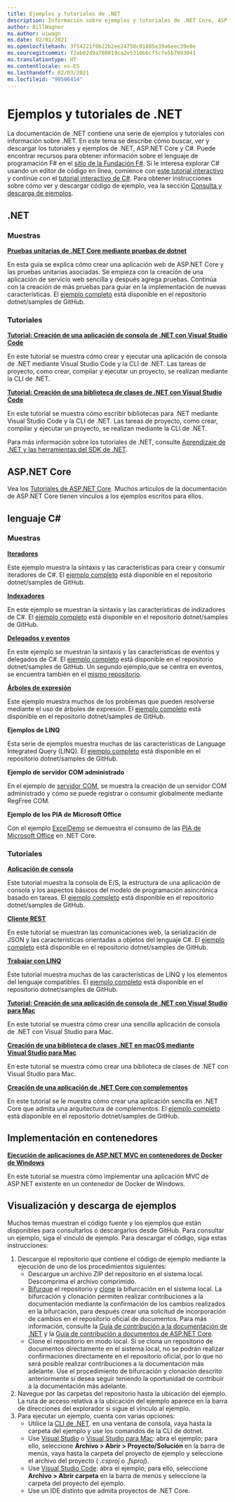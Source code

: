 ```yaml
---
title: Ejemplos y tutoriales de .NET
description: Información sobre ejemplos y tutoriales de .NET Core, ASP.NET Core y el lenguaje C# que lo ayuda a conocer más sobre .NET.
author: BillWagner
ms.author: wiwagn
ms.date: 02/01/2021
ms.openlocfilehash: 3f54221f0b22b2ee24750c01885e39a6eec39e0e
ms.sourcegitcommit: f2ab02d9a780819ca2e5310bbcf5cfe5b7993041
ms.translationtype: HT
ms.contentlocale: es-ES
ms.lasthandoff: 02/03/2021
ms.locfileid: "99506414"
---
```

# <a name="net-samples-and-tutorials"></a>Ejemplos y tutoriales de .NET

La documentación de .NET contiene una serie de ejemplos y tutoriales con información sobre .NET. En este tema se describe cómo buscar, ver y descargar los tutoriales y ejemplos de .NET, ASP.NET Core y C#. Puede encontrar recursos para obtener información sobre el lenguaje de programación F# en el [sitio de la Fundación F#](https://fsharp.org/learn/). Si le interesa explorar C# usando un editor de código en línea, comience con [este tutorial interactivo](https://dotnet.microsoft.com/learn/dotnet/in-browser-tutorial/1) y continúe con el [tutorial interactivo de C#](../csharp/tutorials/intro-to-csharp/index.md). Para obtener instrucciones sobre cómo ver y descargar código de ejemplo, vea la sección [Consulta y descarga de ejemplos](#view-and-download-samples).

## <a name="net"></a>.NET

### <a name="samples"></a>Muestras

**[Pruebas unitarias de .NET Core mediante pruebas de dotnet](../core/testing/unit-testing-with-dotnet-test.md)**

En esta guía se explica cómo crear una aplicación web de ASP.NET Core y las pruebas unitarias asociadas. Se empieza con la creación de una aplicación de servicio web sencilla y después agrega pruebas. Continúa con la creación de más pruebas para guiar en la implementación de nuevas características. El [ejemplo completo](https://github.com/dotnet/samples/tree/master/core/getting-started/unit-testing-using-dotnet-test) está disponible en el repositorio dotnet/samples de GitHub.

### <a name="tutorials"></a>Tutoriales

**[Tutorial: Creación de una aplicación de consola de .NET con Visual Studio Code](../core/tutorials/with-visual-studio-code.md)**

En este tutorial se muestra cómo crear y ejecutar una aplicación de consola de .NET mediante Visual Studio Code y la CLI de .NET. Las tareas de proyecto, como crear, compilar y ejecutar un proyecto, se realizan mediante la CLI de .NET.

**[Tutorial: Creación de una biblioteca de clases de .NET con Visual Studio Code](../core/tutorials/library-with-visual-studio-code.md)**

En este tutorial se muestra cómo escribir bibliotecas para .NET mediante Visual Studio Code y la CLI de .NET. Las tareas de proyecto, como crear, compilar y ejecutar un proyecto, se realizan mediante la CLI de .NET.

Para más información sobre los tutoriales de .NET, consulte [Aprendizaje de .NET y las herramientas del SDK de .NET](../core/tutorials/index.md).

## <a name="aspnet-core"></a>ASP.NET Core

Vea los [Tutoriales de ASP.NET Core](/aspnet/core/tutorials/). Muchos artículos de la documentación de ASP.NET Core tienen vínculos a los ejemplos escritos para ellos.

## <a name="c-language"></a>lenguaje C#

### <a name="samples"></a>Muestras

**[Iteradores](../csharp/iterators.md)**

Este ejemplo muestra la sintaxis y las características para crear y consumir iteradores de C#. El [ejemplo completo](https://github.com/dotnet/samples/tree/master/csharp/iterators) está disponible en el repositorio dotnet/samples de GitHub.

**[Indexadores](../csharp/indexers.md)**

En este ejemplo se muestran la sintaxis y las características de indizadores de C#. El [ejemplo completo](https://github.com/dotnet/samples/tree/master/csharp/indexers) está disponible en el repositorio dotnet/samples de GitHub.

**[Delegados y eventos](../csharp/delegates-overview.md)**

En este ejemplo se muestran la sintaxis y las características de eventos y delegados de C#. El [ejemplo completo](https://github.com/dotnet/samples/tree/master/csharp/delegates-and-events) está disponible en el repositorio dotnet/samples de GitHub. Un segundo ejemplo,que se centra en eventos, se encuentra también en el [mismo repositorio](https://github.com/dotnet/samples/tree/master/csharp/events).

**[Árboles de expresión](../csharp/expression-trees.md)**

Este ejemplo muestra muchos de los problemas que pueden resolverse mediante el uso de árboles de expresión. El [ejemplo completo](https://github.com/dotnet/samples/tree/master/csharp/expression-trees) está disponible en el repositorio dotnet/samples de GitHub.

**Ejemplos de LINQ**

Esta serie de ejemplos muestra muchas de las características de Language Integrated Query (LINQ). El [ejemplo completo](https://github.com/dotnet/samples/tree/master/core/linq/csharp) está disponible en el repositorio dotnet/samples de GitHub.

**Ejemplo de servidor COM administrado**

En el ejemplo de [servidor COM](https://github.com/dotnet/samples/tree/master/core/extensions/COMServerDemo), se muestra la creación de un servidor COM administrado y cómo se puede registrar o consumir globalmente mediante RegFree COM.

**Ejemplo de los PIA de Microsoft Office**

Con el ejemplo [ExcelDemo](https://github.com/dotnet/samples/tree/master/core/extensions/ExcelDemo) se demuestra el consumo de las [PIA de Microsoft Office](/visualstudio/vsto/office-primary-interop-assemblies) en .NET Core.

### <a name="tutorials"></a>Tutoriales

**[Aplicación de consola](../csharp/tutorials/console-teleprompter.md)**

Este tutorial muestra la consola de E/S, la estructura de una aplicación de consola y los aspectos básicos del modelo de programación asincrónica basado en tareas. El [ejemplo completo](https://github.com/dotnet/samples/tree/master/csharp/getting-started/console-teleprompter) está disponible en el repositorio dotnet/samples de GitHub.

**[Cliente REST](../csharp/tutorials/console-webapiclient.md)**

En este tutorial se muestran las comunicaciones web, la serialización de JSON y las características orientadas a objetos del lenguaje C#. El [ejemplo completo](https://github.com/dotnet/samples/tree/master/csharp/getting-started/console-webapiclient) está disponible en el repositorio dotnet/samples de GitHub.

**[Trabajar con LINQ](../csharp/tutorials/working-with-linq.md)**

Este tutorial muestra muchas de las características de LINQ y los elementos del lenguaje compatibles. El [ejemplo completo](https://github.com/dotnet/samples/tree/master/csharp/getting-started/console-linq) está disponible en el repositorio dotnet/samples de GitHub.

**[Tutorial: Creación de una aplicación de consola de .NET con Visual Studio para Mac](../core/tutorials/with-visual-studio-mac.md)**

En este tutorial se muestra cómo crear una sencilla aplicación de consola de .NET con Visual Studio para Mac.

**[Creación de una biblioteca de clases .NET en macOS mediante Visual Studio para Mac](../core/tutorials/library-with-visual-studio-mac.md)**

En este tutorial se muestra cómo crear una biblioteca de clases de .NET con Visual Studio para Mac.

**[Creación de una aplicación de .NET Core con complementos](../core/tutorials/creating-app-with-plugin-support.md)**

En este tutorial se le muestra cómo crear una aplicación sencilla en .NET Core que admita una arquitectura de complementos. El [ejemplo completo](https://github.com/dotnet/samples/tree/master/core/extensions/AppWithPlugin) está disponible en el repositorio dotnet/samples de GitHub.

## <a name="deploy-to-containers"></a>Implementación en contenedores

**[Ejecución de aplicaciones de ASP.NET MVC en contenedores de Docker de Windows](/aspnet/mvc/overview/deployment/docker-aspnetmvc)**

En este tutorial se muestra cómo implementar una aplicación MVC de ASP.NET existente en un contenedor de Docker de Windows.

## <a name="view-and-download-samples"></a>Visualización y descarga de ejemplos

Muchos temas muestran el código fuente y los ejemplos que están disponibles para consultarlos o descargarlos desde GitHub. Para consultar un ejemplo, siga el vínculo de ejemplo. Para descargar el código, siga estas instrucciones:

1. Descargue el repositorio que contiene el código de ejemplo mediante la ejecución de uno de los procedimientos siguientes:
   * Descargue un archivo ZIP del repositorio en el sistema local. Descomprima el archivo comprimido.
   * [Bifurque](https://help.github.com/articles/fork-a-repo/) el repositorio y [clone](https://help.github.com/articles/cloning-a-repository/) la bifurcación en el sistema local. La bifurcación y clonación permiten realizar contribuciones a la documentación mediante la confirmación de los cambios realizados en la bifurcación, para después crear una solicitud de incorporación de cambios en el repositorio oficial de documentos. Para más información, consulte la [Guía de contribución a la documentación de .NET](/contribute/dotnet/dotnet-contribute) y la [Guía de contribución a documentos de ASP.NET Core](https://github.com/dotnet/AspNetCore.Docs/blob/master/CONTRIBUTING.md).
   * Clone el repositorio en modo local. Si se clona un repositorio de documentos directamente en el sistema local, no se podrán realizar confirmaciones directamente en el repositorio oficial, por lo que no será posible realizar contribuciones a la documentación más adelante. Use el procedimiento de bifurcación y clonación descrito anteriormente si desea seguir teniendo la oportunidad de contribuir a la documentación más adelante.
1. Navegue por las carpetas del repositorio hasta la ubicación del ejemplo. La ruta de acceso relativa a la ubicación del ejemplo aparece en la barra de direcciones del explorador si sigue el vínculo al ejemplo.
1. Para ejecutar un ejemplo, cuenta con varias opciones:
   * Utilice la [CLI de .NET](../core/tools/index.md). en una ventana de consola, vaya hasta la carpeta del ejemplo y use los comandos de la CLI de dotnet.
   * Use [Visual Studio](https://visualstudio.microsoft.com/vs/?utm_medium=microsoft&utm_source=docs.microsoft.com&utm_campaign=inline+link) o [Visual Studio para Mac](https://visualstudio.microsoft.com/vs/mac/?utm_medium=microsoft&utm_source=docs.microsoft.com&utm_campaign=inline+link): abra el ejemplo; para ello, seleccione **Archivo > Abrir > Proyecto/Solución** en la barra de menús, vaya hasta la carpeta del proyecto de ejemplo y seleccione el archivo del proyecto ( *.csproj* o *.fsproj*).
   * Use [Visual Studio Code](https://code.visualstudio.com/): abra el ejemplo; para ello, seleccione **Archivo > Abrir carpeta** en la barra de menús y seleccione la carpeta del proyecto del ejemplo.
   * Use un IDE distinto que admita proyectos de .NET Core.
